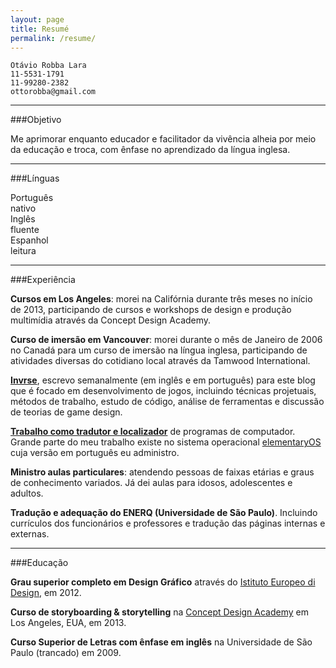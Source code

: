 ```yaml
---
layout: page
title: Resumé
permalink: /resume/
---
```


    Otávio Robba Lara
    11-5531-1791
    11-99280-2382
    ottorobba@gmail.com

------------

###Objetivo

Me aprimorar enquanto educador e facilitador da vivência alheia por meio da educação e troca, com ênfase no aprendizado da língua inglesa.

------------

###Línguas

<div class="bar">
<div class="progress-span">Português</div>
<div id="progressbar">
 <div class="full proficiency">nativo</div>
</div>
</div>

<div class="bar">
<div class="progress-span">Inglês</div>
<div id="progressbar">
 <div class="full proficiency">fluente</div>
</div>
</div>

<div class="bar">
<div class="progress-span">Espanhol</div>
<div id="progressbar">
 <div class="proficiency quarter">leitura</div>
</div>
</div>

------------

###Experiência

**Cursos em Los Angeles**: morei na Califórnia durante três meses no início de 2013, participando de cursos e workshops de design e produção multimídia através da Concept Design Academy.

**Curso de imersão em Vancouver**: morei durante o mês de Janeiro de 2006 no Canadá para um curso de imersão na língua inglesa, participando de atividades diversas do cotidiano local através da Tamwood International.

**[Invrse](http://invrse.co)**, escrevo semanalmente (em inglês e em português) para este blog que é focado em desenvolvimento de jogos, incluindo técnicas projetuais, métodos de trabalho, estudo de código, análise de ferramentas e discussão de teorias de game design.

**<a href="https://launchpad.net/~otto-ottorobba" target="_blank">Trabalho como tradutor e localizador</a>** de programas de computador. Grande parte do meu trabalho existe no sistema operacional <a href="http://www.elementaryos.org" target="_blank">elementaryOS</a> cuja versão em português eu administro.

**Ministro aulas particulares**: atendendo pessoas de faixas etárias e graus de conhecimento variados. Já dei aulas para idosos, adolescentes e adultos.

**Tradução e adequação do ENERQ (Universidade de São Paulo)**. Incluindo currículos dos funcionários e professores e tradução das páginas internas e externas.

------------

###Educação

**Grau superior completo em Design Gráfico** através do <a href="http://www.ied.edu.br/sao_paulo/" target="_blank">Istituto Europeo di Design</a>, em 2012.

**Curso de storyboarding & storytelling** na <a href="conceptdesignacad.com/
" target="_blank">Concept Design Academy</a> em Los Angeles, EUA, em 2013.

**Curso Superior de Letras com ênfase em inglês** na Universidade de São Paulo (trancado) em 2009.